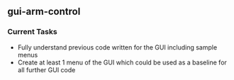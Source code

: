 ## gui-arm-control

### Current Tasks

- Fully understand previous code written for the GUI including sample menus
- Create at least 1 menu of the GUI which could be used as a baseline for all further GUI code